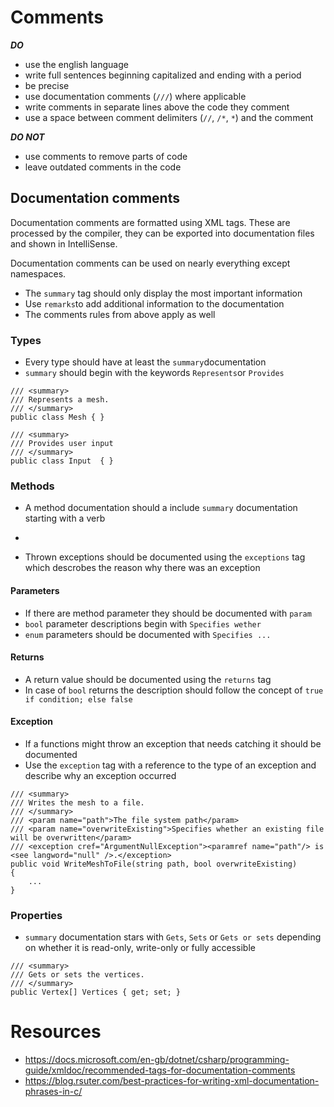 # Comments
***DO***
* use the english language
* write full sentences beginning capitalized and ending with a period
* be precise
* use documentation comments (`///`) where applicable
* write comments in separate lines above the code they comment
* use a space between comment delimiters (`//`, `/*`, `*`) and the comment

***DO NOT***
 * use comments to remove parts of code
 * leave outdated comments in the code

## Documentation comments
Documentation comments are formatted using XML tags. These are processed by the compiler, they can be exported into documentation files and shown in IntelliSense.

Documentation comments can be used on nearly everything except namespaces.

* The `summary` tag should only display the most important information
* Use `remarks`to add additional information to the documentation
* The comments rules from above apply as well

### Types
* Every type should have at least the `summary`documentation
* `summary` should begin with the keywords `Represents`or `Provides`

```
/// <summary>
/// Represents a mesh.
/// </summary>
public class Mesh { }

/// <summary>
/// Provides user input
/// </summary>
public class Input  { }
```

### Methods
* A method documentation should a include `summary` documentation starting with a verb

* 
* Thrown exceptions should be documented using the `exceptions` tag which descrobes the reason why there was an exception 

#### Parameters
* If there are method parameter they should be documented with `param`
* `bool` parameter descriptions begin with `Specifies wether`
* `enum` parameters should be documented with `Specifies ...`

#### Returns
* A return value should be documented using the `returns` tag
* In case of `bool` returns the description should follow the concept of `true if condition; else false`

#### Exception
* If a functions might throw an exception that needs catching it should be documented
* Use the `exception` tag with a reference to the type of an exception and describe why an exception occurred

```
/// <summary>
/// Writes the mesh to a file.
/// </summary>
/// <param name="path">The file system path</param>
/// <param name="overwriteExisting">Specifies whether an existing file will be overwritten</param>
/// <exception cref="ArgumentNullException"><paramref name="path"/> is <see langword="null" />.</exception>
public void WriteMeshToFile(string path, bool overwriteExisting)
{
    ...    
}

```

### Properties
* `summary` documentation stars with `Gets`, `Sets` or `Gets or sets` depending on whether it is read-only, write-only or fully accessible
```
/// <summary>
/// Gets or sets the vertices.
/// </summary>
public Vertex[] Vertices { get; set; }
```


# Resources
* https://docs.microsoft.com/en-gb/dotnet/csharp/programming-guide/xmldoc/recommended-tags-for-documentation-comments
* https://blog.rsuter.com/best-practices-for-writing-xml-documentation-phrases-in-c/